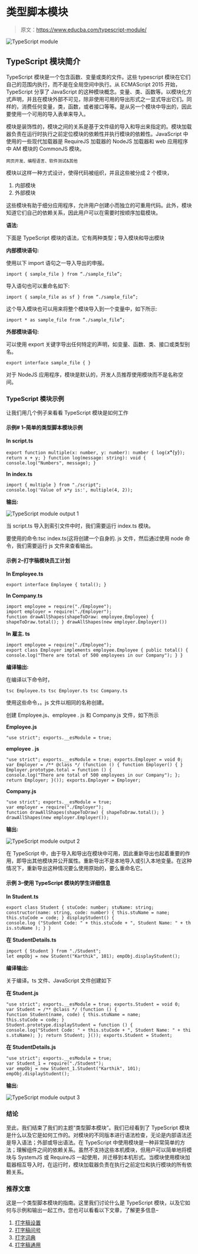 # 类型脚本模块

> 原文：<https://www.educba.com/typescript-module/>

![TypeScript module](img/181928de0c3677424ebaaf781bcf1405.png)



## TypeScript 模块简介

TypeScript 模块是一个包含函数、变量或类的文件。这些 typescript 模块在它们自己的范围内执行，而不是在全局空间中执行。从 ECMAScript 2015 开始，TypeScript 分享了 JavaScript 的这种模块概念。变量、类、函数等。以模块化方式声明，并且在模块外部不可见，除非使用可用的导出形式之一显式导出它们。同样的，消费任何变量，类，函数，或者接口等等。是从另一个模块中导出的，因此要使用一个可用的导入表单来导入。

模块是装饰性的，模块之间的关系是基于文件级的导入和导出来指定的。模块加载器负责在运行时执行之前定位模块的依赖性并执行模块的依赖性。JavaScript 中使用的一些现代加载器是 RequireJS 加载器的 NodeJS 加载器和 web 应用程序中 AM 模块的 CommonJS 模块。

<small>网页开发、编程语言、软件测试&其他</small>

模块以这样一种方式设计，使得代码被组织，并且这些被分成 2 个模块，

1.  内部模块
2.  外部模块

这些模块有助于细分应用程序，允许用户创建小而独立的可重用代码。此外，模块知道它们自己的依赖关系，因此用户可以在需要时按顺序加载模块。

**语法:**

下面是 TypeScript 模块的语法，它有两种类型；导入模块和导出模块

**内部模块语句:**

使用以下 import 语句之一导入导出的申报。

`import { sample_file } from “./sample_file”;`

导入语句也可以重命名如下:

`import { sample_file as sf } from “./sample_file”;`

这个导入模块也可以用来将整个模块导入到一个变量中，如下所示:

`import * as sample_file from “./sample_file”;`

**外部模块语句:**

可以使用 export 关键字导出任何特定的声明，如变量、函数、类、接口或类型别名。

`export interface sample_file {
}`

对于 NodeJS 应用程序，模块是默认的，开发人员推荐使用模块而不是名称空间。

### TypeScript 模块示例

让我们用几个例子来看看 TypeScript 模块是如何工作

#### 示例# 1–简单的类型脚本模块示例

**In script.ts**

`export function multiple(x: number, y: number): number {
log(`${x} * ${y}`);
return x + y;
}
function log(message: string): void {
console.log("Numbers", message);
}`

**In index.ts**

`import { multiple } from "./script";
console.log('Value of x*y is:', multiple(4, 2));`

**输出:**

![TypeScript module output 1](img/b8e00d042dc32298bf6edce6e56e5abd.png)



当 script.ts 导入到索引文件中时，我们需要运行 index.ts 模块。

要使用的命令:tsc index.ts(这将创建一个自身的. js 文件，然后通过使用 node 命令，我们需要运行 js 文件来查看输出。

#### 示例 2–打字稿模块员工计划

**In Employee.ts**

`export interface Employee {
total();
}`

**In Company.ts**

`import employee = require("./Employee");
import employer = require("./Employer");
function drawAllShapes(shapeToDraw: employee.Employee) {
shapeToDraw.total();
}
drawAllShapes(new employer.Employer())`

**In 雇主. ts**

`import employee = require("./Employee");
export class Employer implements employee.Employee {
public total() {
console.log("There are total of 500 employees in our Company");
}
}`

**编译输出:**

在编译以下命令时，

`tsc Employee.ts
tsc Employer.ts
tsc Company.ts`

使用这些命令，。js 文件以相同的名称创建。

创建 Employee.js、employee . js 和 Company.js 文件，如下所示

**Employee.js**

`"use strict";
exports.__esModule = true;`

**employee . js**

`"use strict";
exports.__esModule = true;
exports.Employer = void 0;
var Employer = /** @class */ (function () {
function Employer() {
}
Employer.prototype.total = function () {
console.log("There are total of 500 employees in our Company");
};
return Employer;
}());
exports.Employer = Employer;`

**Company.js**

`"use strict";
exports.__esModule = true;
var employer = require("./Employer");
function drawAllShapes(shapeToDraw) {
shapeToDraw.total();
}
drawAllShapes(new employer.Employer());`

**输出:**

![TypeScript module output 2](img/961ec91feb6538b6af1ce82208ef47a8.png)



在 TypeScript 中，由于导入和导出在模块中可用，因此重新导出也起着重要的作用，即导出其他模块并公开属性。重新导出不是本地导入或引入本地变量。在这种情况下，重新导出这种情况要么使用原始的，要么重命名它。

#### 示例 3–使用 TypeScript 模块的学生详细信息

**In Student.ts**

`export class Student {
stuCode: number;
stuName: string;
constructor(name: string, code: number) {
this.stuName = name;
this.stuCode = code;
}
displayStudent() {
console.log ("Student Code: " + this.stuCode + ", Student Name: " + this.stuName );
}
}`

**在 StudentDetails.ts**

`import { Student } from "./Student";
let empObj = new Student("Karthik", 101);
empObj.displayStudent();`

**编译输出:**

关于编译。ts 文件、JavaScript 文件创建如下

**在 Student.js**

`"use strict";
exports.__esModule = true;
exports.Student = void 0;
var Student = /** @class */ (function () {
function Student(name, code) {
this.stuName = name;
this.stuCode = code;
}
Student.prototype.displayStudent = function () {
console.log("Student Code: " + this.stuCode + ", Student Name: " + this.stuName);
};
return Student;
}());
exports.Student = Student;`

**在 StudentDetails.js**

`"use strict";
exports.__esModule = true;
var Student_1 = require("./Student");
var empObj = new Student_1.Student("Karthik", 101);
empObj.displayStudent();`

**输出:**

![TypeScript module output 3](img/cd8545fbdad11a3ee1b61a9deecec9b1.png)



### 结论

至此，我们结束了我们的主题“类型脚本模块”。我们已经看到了 TypeScript 模块是什么以及它是如何工作的。对模块的不同版本进行语法检查，无论是内部语法还是导入语法；外部或导出语法。在 TypeScript 中使用模块是一种非常简单的方法；理解组件之间的依赖关系。虽然不支持这些本机模块，但用户可以简单地将模块与 SystemJS 或 RequireJS 一起使用，并迁移到本机形式。当模块使用模块加载器相互导入时，在运行时，模块加载器负责在执行之前定位和执行模块的所有依赖关系。

### 推荐文章

这是一个类型脚本模块的指南。这里我们讨论什么是 TypeScript 模块，以及它如何与示例和输出一起工作。您也可以看看以下文章，了解更多信息–

1.  [打字稿设置](https://www.educba.com/typescript-set/)
2.  [打字稿问号](https://www.educba.com/typescript-question-mark/)
3.  [打字词典](https://www.educba.com/typescript-dictionary/)
4.  [打字稿通用](https://www.educba.com/typescript-generic/)





